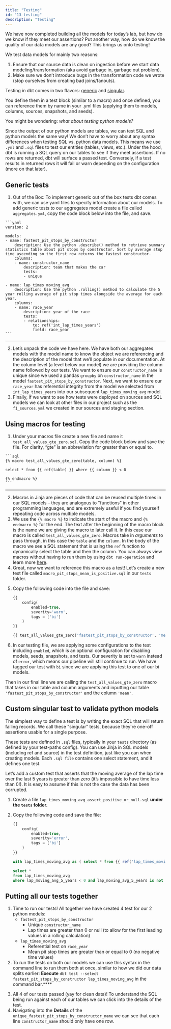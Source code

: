 ```yaml
---
title: "Testing" 
id: "13-testing"
description: "Testing"
---
```

We have now completed building all the models for today’s lab, but how do we know if they meet our assertions? Put another way, how do we know the quality of our data models are any good? This brings us onto testing!

We test data models for mainly two reasons:

1. Ensure that our source data is clean on ingestion before we start data modeling/transformation (aka avoid garbage in, garbage out problem).
2. Make sure we don’t introduce bugs in the transformation code we wrote (stop ourselves from creating bad joins/fanouts).

Testing in dbt comes in two flavors: [generic](https://docs.getdbt.com/docs/building-a-dbt-project/tests#generic-tests) and [singular](https://docs.getdbt.com/docs/building-a-dbt-project/tests#singular-tests).

You define them in a test block (similar to a macro) and once defined, you can reference them by name in your .yml files (applying them to models, columns, sources, snapshots, and seeds).

You might be wondering: *what about testing python models?*

Since the output of our python models are tables, we can test SQL and python models the same way! We don’t have to worry about any syntax differences when testing SQL vs. python data models. This means we use `.yml` and `.sql` files to test our entities (tables, views, etc.). Under the hood, dbt is running a SQL query on our tables to see if they meet assertions. If no rows are returned, dbt will surface a passed test. Conversely, if a test results in returned rows it will fail or warn depending on the configuration (more on that later).

## Generic tests

1. Out of the Box: To implement generic out of the box tests dbt comes with, we can use yaml files to specify information about our models. To add generic tests to our aggregates model create a file called `aggregates.yml`, copy the code block below into the file, and save.
  <Lightbox src="/img/guides/dbt-ecosystem/dbt-python-snowpark/13-testing/1-generic-testing-file-tree.png" title="aggregates yml in our file tree"/>

    ```yaml 
    version: 2

    models:
    - name: fastest_pit_stops_by_constructor
        description: Use the python .describe() method to retrieve summary statistics table about pit stops by constructor. Sort by average stop time ascending so the first row returns the fastest constructor.
        columns:
        - name: constructor_name
            description: team that makes the car
            tests:
            - unique

    - name: lap_times_moving_avg
        description: Use the python .rolling() method to calculate the 5 year rolling average of pit stop times alongside the average for each year. 
        columns:
        - name: race_year
            description: year of the race
            tests:
            - relationships:
                to: ref('int_lap_times_years')
                field: race_year
    ```

---

2. Let’s unpack the code we have here. We have both our aggregates models with the model name to know the object we are referencing and the description of the model that we’ll populate in our documentation. At the column level (a level below our model) we are providing the column name followed by our tests. We want to ensure our `constructor_name` is unique since we used a pandas `groupby` on `constructor_name` in the model `fastest_pit_stops_by_constructor`. Next, we want to ensure our `race_year` has referential integrity from the model we selected from `int_lap_times_years` into our subsequent `lap_times_moving_avg` model.
3. Finally, if we want to see how tests were deployed on sources and SQL models we can look at other files in our project such as the `f1_sources.yml` we created in our sources and staging section.

## Using macros for testing

1. Under your macros file create a new file and name it `test_all_values_gte_zero.sql`. Copy the code block below and save the file. For clarity, “gte” is an abbreviation for greater than or equal to.
  <Lightbox src="/img/guides/dbt-ecosystem/dbt-python-snowpark/13-testing/2-macro-testing.png" title="macro file for reusable testing code"/>

    ```sql
    {% macro test_all_values_gte_zero(table, column) %}

    select * from {{ ref(table) }} where {{ column }} < 0

    {% endmacro %}
    ```

---

2. Macros in Jinja are pieces of code that can be reused multiple times in our SQL models – they are analogous to "functions" in other programming languages, and are extremely useful if you find yourself repeating code across multiple models.
3. We use the `{% macro %}` to indicate the start of the macro and `{% endmacro %}` for the end. The text after the beginning of the macro block is the name we are giving the macro to later call it. In this case our macro is called `test_all_values_gte_zero`. Macros take in *arguments* to pass through, in this case the `table` and the `column`. In the body of the macro we see a SQL statement that is using the `ref` function to dynamically select the table and then the column. You can always view macros without having to run them by using `dbt run-operation` and learn more [here](https://docs.getdbt.com/reference/commands/run-operation).
4. Great, now we want to reference this macro as a test! Let’s create a new test file called `macro_pit_stops_mean_is_positive.sql` in our `tests` folder.

  <Lightbox src="/img/guides/dbt-ecosystem/dbt-python-snowpark/13-testing/3-gte-macro-applied-to-pit-stops.png" title="creating a test on our pit stops model referencing the macro"/>

5. Copy the following code into the file and save:

    ```sql
    {{
        config(
            enabled=true,
            severity='warn',
            tags = ['bi']
        )
    }}

    {{ test_all_values_gte_zero('fastest_pit_stops_by_constructor', 'mean') }}
    ```
    
6. In our testing file, we are applying some configurations to the test including `enabled`, which is an optional configuration for disabling models, seeds, snapshots, and tests. Our severity is set to `warn` instead of `error`, which means our pipeline will still continue to run. We have tagged our test with `bi` since we are applying this test to one of our bi models.

Then in our final line we are calling the `test_all_values_gte_zero` macro that takes in our table and column arguments and inputting our table `'fastest_pit_stops_by_constructor'` and the column `'mean'`.

## Custom singular test to validate python models

The simplest way to define a test is by writing the exact SQL that will return failing records. We call these "singular" tests, because they're one-off assertions usable for a single purpose.

These tests are defined in `.sql` files, typically in your `tests` directory (as defined by your test-paths config). You can use Jinja in SQL models (including ref and source) in the test definition, just like you can when creating models. Each `.sql file` contains one select statement, and it defines one test.

Let’s add a custom test that asserts that the moving average of the lap time over the last 5 years is greater than zero (it’s impossible to have time less than 0!). It is easy to assume if this is not the case the data has been corrupted.

1. Create a file `lap_times_moving_avg_assert_positive_or_null.sql` ****under the `tests` folder**.**
  <Lightbox src="/img/guides/dbt-ecosystem/dbt-python-snowpark/13-testing/4-custom-singular-test.png" title="custom singular test for testing lap times are positive values"/>

2. Copy the following code and save the file:

    ```sql
    {{
        config(
            enabled=true,
            severity='error',
            tags = ['bi']
        )
    }}

    with lap_times_moving_avg as ( select * from {{ ref('lap_times_moving_avg') }} )

    select *
    from lap_times_moving_avg 
    where lap_moving_avg_5_years < 0 and lap_moving_avg_5_years is not null
    ```

## Putting all our tests together

1. Time to run our tests! All together we have created 4 test for our 2 python models:
    - `fastest_pit_stops_by_constructor`
        - Unique `constructor_name`
        - Lap times are greater than 0 or null (to allow for the first leading values in a rolling calculation)
    - `lap_times_moving_avg`
        - Referential test on `race_year`
        - Mean pit stop times are greater than or equal to 0 (no negative time values)
2. To run the tests on both our models we can use this syntax in the command line to run them both at once, similar to how we did our data splits earlier: **Execute** `dbt test --select fastest_pit_stops_by_constructor lap_times_moving_avg` in the command bar.****
  <Lightbox src="/img/guides/dbt-ecosystem/dbt-python-snowpark/13-testing/5-running-tests-on-python-models.png" title="running tests on our python models"/>

3. All 4 of our tests passed (yay for clean data)! To understand the SQL being run against each of our tables we can click into the details of the test.
4. Navigating into the **Details** of the `unique_fastest_pit_stops_by_constructor_name` we can see that each line `constructor_name` should only have one row.
  <Lightbox src="/img/guides/dbt-ecosystem/dbt-python-snowpark/13-testing/6-testing-output-details.png" title="view details of testing our python model that used SQL to test data assertions"/>